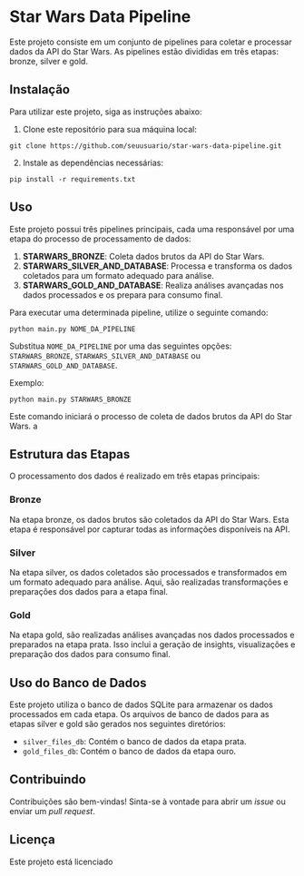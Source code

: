 # Star Wars Data Pipeline

Este projeto consiste em um conjunto de pipelines para coletar e processar dados da API do Star Wars. As pipelines estão divididas em três etapas: bronze, silver e gold.

## Instalação

Para utilizar este projeto, siga as instruções abaixo:

1. Clone este repositório para sua máquina local:

```
git clone https://github.com/seuusuario/star-wars-data-pipeline.git
```

2. Instale as dependências necessárias:

```
pip install -r requirements.txt
```

## Uso

Este projeto possui três pipelines principais, cada uma responsável por uma etapa do processo de processamento de dados:

1. **STARWARS_BRONZE**: Coleta dados brutos da API do Star Wars.
2. **STARWARS_SILVER_AND_DATABASE**: Processa e transforma os dados coletados para um formato adequado para análise.
3. **STARWARS_GOLD_AND_DATABASE**: Realiza análises avançadas nos dados processados e os prepara para consumo final.

Para executar uma determinada pipeline, utilize o seguinte comando:

```
python main.py NOME_DA_PIPELINE
```

Substitua `NOME_DA_PIPELINE` por uma das seguintes opções: `STARWARS_BRONZE`, `STARWARS_SILVER_AND_DATABASE` ou `STARWARS_GOLD_AND_DATABASE`.

Exemplo:

```
python main.py STARWARS_BRONZE
```

Este comando iniciará o processo de coleta de dados brutos da API do Star Wars.
a

## Estrutura das Etapas

O processamento dos dados é realizado em três etapas principais:

### Bronze

Na etapa bronze, os dados brutos são coletados da API do Star Wars. Esta etapa é responsável por capturar todas as informações disponíveis na API.

### Silver

Na etapa silver, os dados coletados são processados e transformados em um formato adequado para análise. Aqui, são realizadas transformações e preparações dos dados para a etapa final.

### Gold

Na etapa gold, são realizadas análises avançadas nos dados processados e preparados na etapa prata. Isso inclui a geração de insights, visualizações e preparação dos dados para consumo final.

## Uso do Banco de Dados

Este projeto utiliza o banco de dados SQLite para armazenar os dados processados em cada etapa. Os arquivos de banco de dados para as etapas silver e gold são gerados nos seguintes diretórios:

- `silver_files_db`: Contém o banco de dados da etapa prata.
- `gold_files_db`: Contém o banco de dados da etapa ouro.


## Contribuindo

Contribuições são bem-vindas! Sinta-se à vontade para abrir um *issue* ou enviar um *pull request*.

## Licença

Este projeto está licenciado 

